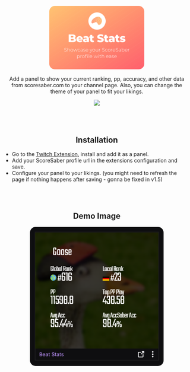 

<br>&nbsp;<br>
<div align="center">
    <img src="https://github.com/MindLaborDev/beat-stats/blob/main/demo/discovery.png?raw=true" width="256" style="border-radius: 15px;">
    <p align="center">
        <p>Add a panel to show your current ranking, pp, accuracy, and other data from scoresaber.com to your channel page. Also, you can change the theme of your panel to fit your likings.</p>
        <img src="https://shields.io/badge/Installs-500+-blueviolet?style=flat">
    </p>
</div>

<br>&nbsp;<br>

<div align="center">
    <h2>Installation</h2>
</div>

* Go to the [Twitch Extension](https://dashboard.twitch.tv/extensions/61o5horkcyf4v7hvu181y3dj7s637v), install and add it as a panel.
* Add your ScoreSaber profile url in the extensions configuration and save.
* Configure your panel to your likings. (you might need to refresh the page if nothing happens after saving - gonna be fixed in v1.5)

<br>&nbsp;<br>


<div align="center">
    <h2>Demo Image</h2>
</div>

<div align="center">
    <img src="https://raw.githubusercontent.com/MindLaborDev/beat-stats/main/demo/demo.png?raw=true" width="360" style="border-radius: 15px;">
</div>
<br>&nbsp;<br>
